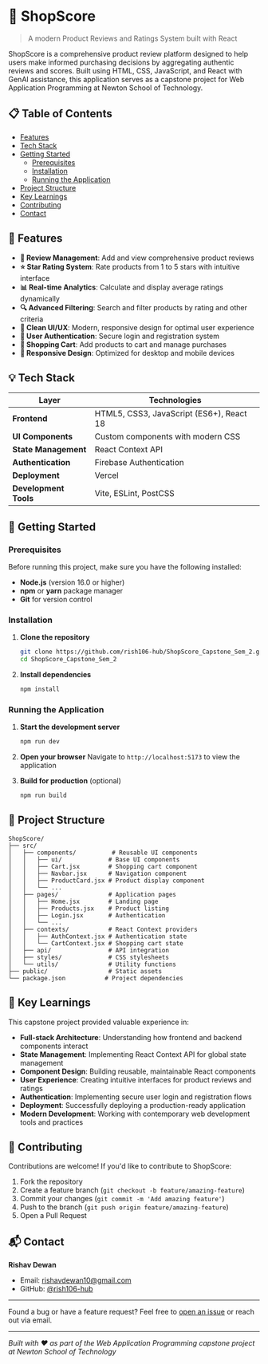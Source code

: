 # 🛒 ShopScore

> A modern Product Reviews and Ratings System built with React

ShopScore is a comprehensive product review platform designed to help users make informed purchasing decisions by aggregating authentic reviews and scores. Built using HTML, CSS, JavaScript, and React with GenAI assistance, this application serves as a capstone project for Web Application Programming at Newton School of Technology.

## 📋 Table of Contents

- [Features](#-features)
- [Tech Stack](#-tech-stack)
- [Getting Started](#-getting-started)
  - [Prerequisites](#prerequisites)
  - [Installation](#installation)
  - [Running the Application](#running-the-application)
- [Project Structure](#-project-structure)
- [Key Learnings](#-key-learnings)
- [Contributing](#-contributing)
- [Contact](#-contact)

## 🚀 Features

- **📝 Review Management**: Add and view comprehensive product reviews
- **⭐ Star Rating System**: Rate products from 1 to 5 stars with intuitive interface
- **📊 Real-time Analytics**: Calculate and display average ratings dynamically
- **🔍 Advanced Filtering**: Search and filter products by rating and other criteria
- **🧾 Clean UI/UX**: Modern, responsive design for optimal user experience
- **👤 User Authentication**: Secure login and registration system
- **🛒 Shopping Cart**: Add products to cart and manage purchases
- **📱 Responsive Design**: Optimized for desktop and mobile devices

## 💡 Tech Stack

| Layer | Technologies |
|-------|-------------|
| **Frontend** | HTML5, CSS3, JavaScript (ES6+), React 18 |
| **UI Components** | Custom components with modern CSS |
| **State Management** | React Context API |
| **Authentication** | Firebase Authentication |
| **Deployment** | Vercel |
| **Development Tools** | Vite, ESLint, PostCSS |

## 🚀 Getting Started

### Prerequisites

Before running this project, make sure you have the following installed:

- **Node.js** (version 16.0 or higher)
- **npm** or **yarn** package manager
- **Git** for version control

### Installation

1. **Clone the repository**
   ```bash
   git clone https://github.com/rish106-hub/ShopScore_Capstone_Sem_2.git
   cd ShopScore_Capstone_Sem_2
   ```

2. **Install dependencies**
   ```bash
   npm install
   ```

### Running the Application

1. **Start the development server**
   ```bash
   npm run dev
   ```

2. **Open your browser**
   Navigate to `http://localhost:5173` to view the application

3. **Build for production** (optional)
   ```bash
   npm run build
   ```

## 📁 Project Structure

```
ShopScore/
├── src/
│   ├── components/          # Reusable UI components
│   │   ├── ui/             # Base UI components
│   │   ├── Cart.jsx        # Shopping cart component
│   │   ├── Navbar.jsx      # Navigation component
│   │   ├── ProductCard.jsx # Product display component
│   │   └── ...
│   ├── pages/              # Application pages
│   │   ├── Home.jsx        # Landing page
│   │   ├── Products.jsx    # Product listing
│   │   ├── Login.jsx       # Authentication
│   │   └── ...
│   ├── contexts/           # React Context providers
│   │   ├── AuthContext.jsx # Authentication state
│   │   └── CartContext.jsx # Shopping cart state
│   ├── api/                # API integration
│   ├── styles/             # CSS stylesheets
│   └── utils/              # Utility functions
├── public/                 # Static assets
└── package.json           # Project dependencies
```

## 🧠 Key Learnings

This capstone project provided valuable experience in:

- **Full-stack Architecture**: Understanding how frontend and backend components interact
- **State Management**: Implementing React Context API for global state management
- **Component Design**: Building reusable, maintainable React components
- **User Experience**: Creating intuitive interfaces for product reviews and ratings
- **Authentication**: Implementing secure user login and registration flows
- **Deployment**: Successfully deploying a production-ready application
- **Modern Development**: Working with contemporary web development tools and practices

## 🤝 Contributing

Contributions are welcome! If you'd like to contribute to ShopScore:

1. Fork the repository
2. Create a feature branch (`git checkout -b feature/amazing-feature`)
3. Commit your changes (`git commit -m 'Add amazing feature'`)
4. Push to the branch (`git push origin feature/amazing-feature`)
5. Open a Pull Request

## 📬 Contact

**Rishav Dewan**
- Email: rishavdewan10@gmail.com
- GitHub: [@rish106-hub](https://github.com/rish106-hub)

---

Found a bug or have a feature request? Feel free to [open an issue](https://github.com/rish106-hub/ShopScore_Capstone_Sem_2/issues) or reach out via email.

---

*Built with ❤️ as part of the Web Application Programming capstone project at Newton School of Technology*